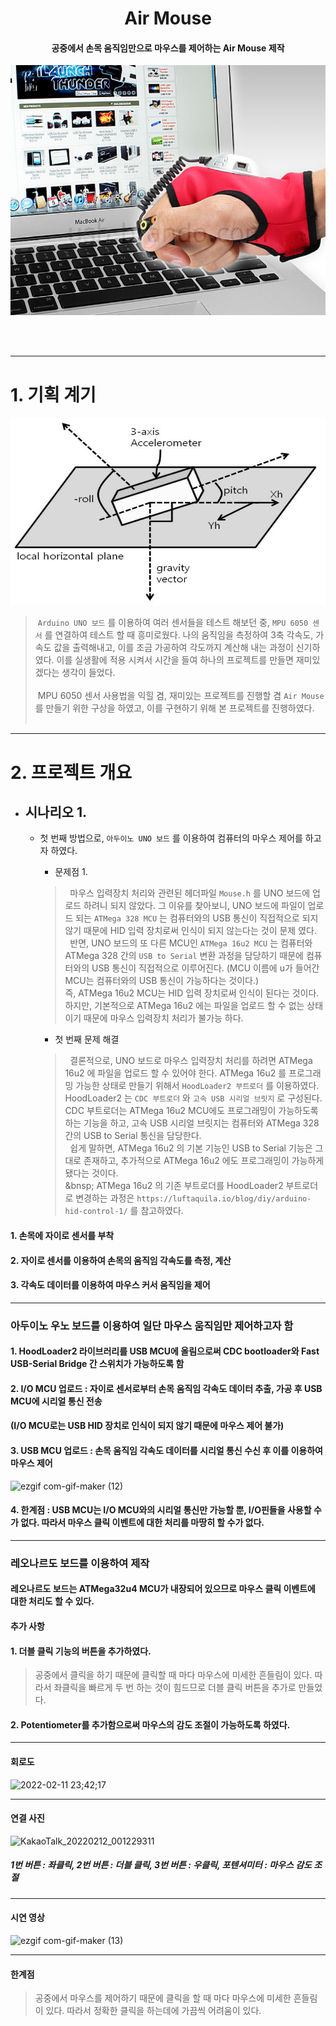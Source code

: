 
<h1 align="center"> Air Mouse </h1>

<h4 align="center"> 공중에서 손목 움직임만으로 마우스를 제어하는 Air Mouse 제작 </h4>

<p align= "center">
<img src=/docs/readme_Imgs/readme_img1.PNG width=600 height=400></p> 
</br></br>

------------------------------------------

# 1. 기획 계기

<p align= "center">
<img src=/docs/readme_Imgs/readme_img2.PNG width=550 height=300></p> 

> &nbsp;`Arduino UNO 보드` 를 이용하여 여러 센서들을 테스트 해보던 중, `MPU 6050 센서` 를 연결하여 테스트 할 때 흥미로웠다. 나의 움직임을 측정하여 3축 각속도, 가속도 값을 출력해내고, 이를 조금 가공하여 각도까지 계산해 내는 과정이 신기하였다. 이를 실생활에 적용 시켜서 시간을 들여 하나의 프로젝트를 만들면 재미있겠다는 생각이 들었다. <br><br>
> &nbsp;MPU 6050 센서 사용법을 익힐 겸, 재미있는 프로젝트를 진행할 겸 `Air Mouse` 를 만들기 위한 구상을 하였고, 이를 구현하기 위해 본 프로젝트를 진행하였다.
<br><br>

------------------------------------------

# 2. 프로젝트 개요

- ## 시나리오 1.
  - 첫 번째 방법으로, `아두이노 UNO 보드` 를 이용하여 컴퓨터의 마우스 제어를 하고자 하였다.
    - 문제점 1.
    > &nbsp; 마우스 입력장치 처리와 관련된 헤더파일 `Mouse.h` 를 UNO 보드에 업로드 하려니 되지 않았다. 그 이유를 찾아보니, UNO 보드에 파일이 업로드 되는 `ATMega 328 MCU` 는 컴퓨터와의 USB 통신이 직접적으로 되지 않기 때문에 HID 입력 장치로써 인식이 되지 않는다는 것이 문제 였다.<br>
    > &nbsp; 반면, UNO 보드의 또 다른 MCU인 `ATMega 16u2 MCU` 는 컴퓨터와 ATMega 328 간의 `USB to Serial` 변환 과정을 담당하기 때문에 컴퓨터와의 USB 통신이 직접적으로 이루어진다. (MCU 이름에 u가 들어간 MCU는 컴퓨터와의 USB 통신이 가능하다는 것이다.)<br>
    > 즉, ATMega 16u2 MCU는 HID 입력 장치로써 인식이 된다는 것이다. 하지만, 기본적으로 ATMega 16u2 에는 파일을 업로드 할 수 없는 상태이기 때문에 마우스 입력장치 처리가 불가능 하다.
   
    - 첫 번째 문제 해결
    > &nbsp; 결론적으로, UNO 보드로 마우스 입력장치 처리를 하려면 ATMega 16u2 에 파일을 업로드 할 수 있어야 한다. ATMega 16u2 를 프로그래밍 가능한 상태로 만들기 위해서 `HoodLoader2 부트로더` 를 이용하였다. HoodLoader2 는 `CDC 부트로더` 와 `고속 USB 시리얼 브릿지` 로 구성된다. CDC 부트로더는 ATMega 16u2 MCU에도 프로그래밍이 가능하도록 하는 기능을 하고, 고속 USB 시리얼 브릿지는 컴퓨터와 ATMega 328 간의 USB to Serial 통신을 담당한다. <br>
    > &nbsp; 쉽게 말하면, ATMega 16u2 의 기본 기능인 USB to Serial 기능은 그대로 존재하고, 추가적으로 ATMega 16u2 에도 프로그래밍이 가능하게 됐다는 것이다. <br>
    > &bnsp; ATMega 16u2 의 기존 부트로더를 HoodLoader2 부트로더로 변경하는 과정은 `https://luftaquila.io/blog/diy/arduino-hid-control-1/` 를 참고하였다.


#### 1. 손목에 자이로 센서를 부착
#### 2. 자이로 센서를 이용하여 손목의 움직임 각속도를 측정, 계산
#### 3. 각속도 데이터를 이용하여 마우스 커서 움직임을 제어
-----------------

### 아두이노 우노 보드를 이용하여 일단 마우스 움직임만 제어하고자 함
#### 1. HoodLoader2 라이브러리를 USB MCU에 올림으로써 CDC bootloader와 Fast USB-Serial Bridge 간 스위치가 가능하도록 함
#### 2. I/O MCU 업로드 : 자이로 센서로부터 손목 움직임 각속도 데이터 추출, 가공 후 USB MCU에 시리얼 통신 전송
#### (I/O MCU로는 USB HID 장치로 인식이 되지 않기 때문에 마우스 제어 불가)
#### 3. USB MCU 업로드 : 손목 움직임 각속도 데이터를 시리얼 통신 수신 후 이를 이용하여 마우스 제어

![ezgif com-gif-maker (12)](https://user-images.githubusercontent.com/86474141/148759700-b6fd94bd-7db5-47ec-9e0b-c75fb3f35f6d.gif)


#### 4. 한계점 : USB MCU는 I/O MCU와의 시리얼 통신만 가능할 뿐, I/O핀들을 사용할 수가 없다. 따라서 마우스 클릭 이벤트에 대한 처리를 마땅히 할 수가 없다.

----------------------

### 레오나르도 보드를 이용하여 제작
#### 레오나르도 보드는 ATMega32u4 MCU가 내장되어 있으므로 마우스 클릭 이벤트에 대한 처리도 할 수 있다.

#### 추가 사항
#### 1. 더블 클릭 기능의 버튼을 추가하였다.
> 공중에서 클릭을 하기 때문에 클릭할 때 마다 마우스에 미세한 흔들림이 있다. 따라서 좌클릭을 빠르게 두 번 하는 것이 힘드므로 더블 클릭 버튼을 추가로 만들었다.
#### 2. Potentiometer를 추가함으로써 마우스의 감도 조절이 가능하도록 하였다.

----------------------
#### 회로도

<img width="525" alt="2022-02-11 23;42;17" src="https://user-images.githubusercontent.com/86474141/153612426-43d47189-f7e1-48b8-87ae-2da279a00383.PNG">

----------------------

#### 연결 사진

![KakaoTalk_20220212_001229311](https://user-images.githubusercontent.com/86474141/153618660-6f1cdc85-c185-4b67-806b-9d827410e038.jpg)
##### 1번 버튼 : 좌클릭, 2번 버튼 : 더블 클릭, 3번 버튼 : 우클릭, 포텐셔미터 : 마우스 감도 조절

----------------------

#### 시연 영상


![ezgif com-gif-maker (13)](https://user-images.githubusercontent.com/86474141/153619403-48896342-cc71-49cc-ad53-b9442dd25513.gif)

----------------------
#### 한계점
> 공중에서 마우스를 제어하기 때문에 클릭을 할 때 마다 마우스에 미세한 흔들림이 있다. 따라서 정확한 클릭을 하는데에 가끔씩 어려움이 있다.
